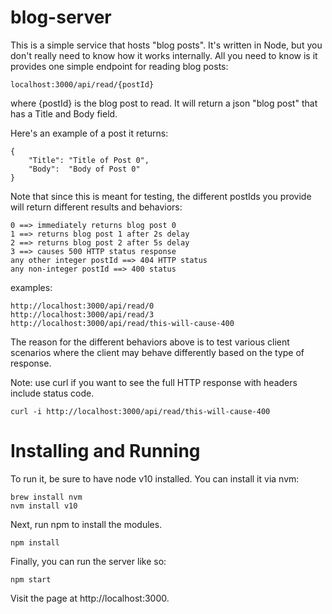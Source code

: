 # blog-server

This is a simple service that hosts "blog posts". It's written in Node, but you don't
really need to know how it works internally. All you need to know is it provides one
simple endpoint for reading blog posts:

    localhost:3000/api/read/{postId}

where {postId} is the blog post to read. It will return a json "blog post" that has a Title and Body field.

Here's an example of a post it returns:

    {
        "Title": "Title of Post 0",
        "Body":  "Body of Post 0"
    }

Note that since this is meant for testing, the different postIds you provide will return different results and behaviors:

    0 ==> immediately returns blog post 0
    1 ==> returns blog post 1 after 2s delay
    2 ==> returns blog post 2 after 5s delay
    3 ==> causes 500 HTTP status response
    any other integer postId ==> 404 HTTP status
    any non-integer postId ==> 400 status

examples:

    http://localhost:3000/api/read/0
    http://localhost:3000/api/read/3
    http://localhost:3000/api/read/this-will-cause-400

The reason for the different behaviors above is to test various client scenarios where the client may
behave differently based on the type of response.

Note: use curl if you want to see the full HTTP response with headers include status code.

    curl -i http://localhost:3000/api/read/this-will-cause-400

# Installing and Running

To run it, be sure to have node v10 installed. You can install it via nvm:

    brew install nvm
    nvm install v10

Next, run npm to install the modules.

    npm install

Finally, you can run the server like so:

    npm start

Visit the page at http://localhost:3000.

